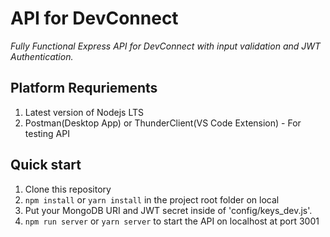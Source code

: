 # API for DevConnect
_Fully Functional Express API for DevConnect with input validation and JWT Authentication._

## Platform Requriements

1. Latest version of Nodejs LTS
2. Postman(Desktop App) or ThunderClient(VS Code Extension) - For testing API

## Quick start

1. Clone this repository
2. `npm install` or `yarn install` in the project root folder on local
3. Put your MongoDB URI and JWT secret inside of 'config/keys_dev.js'.
4. `npm run server` or `yarn server` to start the API on localhost at port 3001

## 
